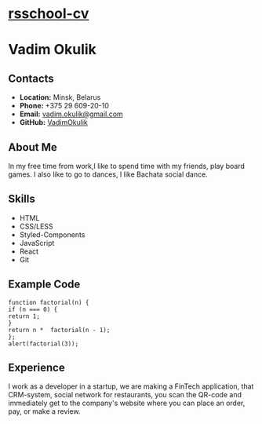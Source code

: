 # __[rsschool-cv](https://vadimokulik.github.io/rsschool-cv/)__

# __Vadim Okulik__

## __Contacts__
* __Location:__ Minsk, Belarus
* __Phone:__ +375 29 609-20-10
* __Email:__ vadim.okulik@gmail.com
* __GitHub:__ [VadimOkulik](https://github.com/VadimOkulik)

## __About Me__
In my free time from work,I like to spend time with my friends, play board games.
I also like to go to dances, I like Bachata social dance. 

## __Skills__
* HTML
* CSS/LESS
* Styled-Components
* JavaScript
* React
* Git

## __Example Code__
```
function factorial(n) {
if (n === 0) {
return 1;
}
return n *  factorial(n - 1);
};
alert(factorial(3));
```
## __Experience__
I work as a developer in a startup, we are making a FinTech application, that CRM-system, social network for restaurants, you scan the  QR-code and immediately get to the company's website where you can place an order, pay, or make a review.

